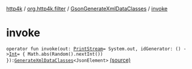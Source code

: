 [http4k](../../index.md) / [org.http4k.filter](../index.md) / [GsonGenerateXmlDataClasses](index.md) / [invoke](./invoke.md)

# invoke

`operator fun invoke(out: `[`PrintStream`](https://docs.oracle.com/javase/9/docs/api/java/io/PrintStream.html)` = System.out, idGenerator: () -> `[`Int`](https://kotlinlang.org/api/latest/jvm/stdlib/kotlin/-int/index.html)` = { Math.abs(Random().nextInt()) }): `[`GenerateXmlDataClasses`](../-generate-xml-data-classes/index.md)`<JsonElement>` [(source)](https://github.com/http4k/http4k/blob/master/http4k-format-xml/src/main/kotlin/org/http4k/filter/GsonGenerateXmlDataClasses.kt#L12)